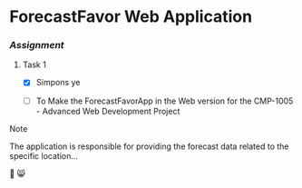 # ForecastFavor Web Application 

### *Assignment*

1. Task 1
   - [x] Simpons ye
   - [ ] To Make the ForecastFavorApp in the Web version for the CMP-1005 - Advanced Web Development Project


> [!NOTE]
> The application is responsible for providing the forecast data related to the specific location...

🤠 😸



